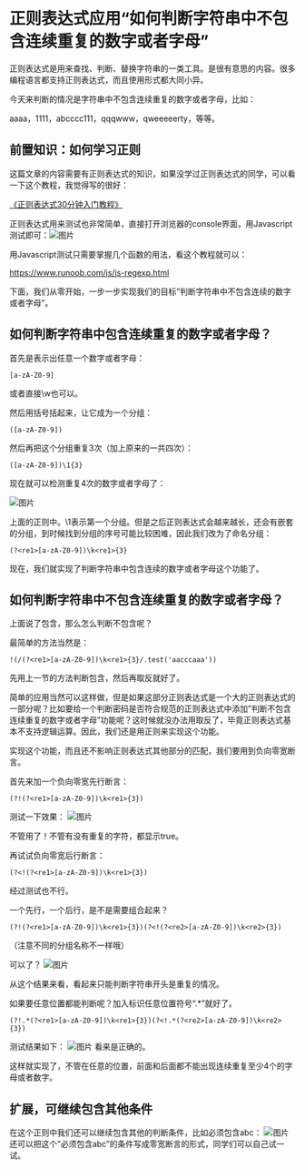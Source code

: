 # 正则表达式应用“如何判断字符串中不包含连续重复的数字或者字母”

正则表达式是用来查找、判断、替换字符串的一类工具。是很有意思的内容。很多编程语言都支持正则表达式，而且使用形式都大同小异。

今天来判断的情况是字符串中不包含连续重复的数字或者字母，比如：

aaaa，1111，abcccc111，qqqwww，qweeeeerty，等等。

## 前置知识：如何学习正则

这篇文章的内容需要有正则表达式的知识，如果没学过正则表达式的同学，可以看一下这个教程，我觉得写的很好：

[《正则表达式30分钟入门教程》](https://deerchao.cn/tutorials/regex/regex.htm)

正则表达式用来测试也非常简单，直接打开浏览器的console界面，用Javascript测试即可：
​​![图片](/2020/regex-1.png)

用Javascript测试只需要掌握几个函数的用法，看这个教程就可以：

https://www.runoob.com/js/js-regexp.html

下面，我们从零开始，一步一步实现我们的目标“判断字符串中不包含连续的数字或者字母”。

## 如何判断字符串中包含连续重复的数字或者字母？
首先是表示出任意一个数字或者字母：

```reg
[a-zA-Z0-9]
```
或者直接\w也可以。

然后用括号括起来，让它成为一个分组：
```reg
([a-zA-Z0-9])
```
然后再把这个分组重复3次（加上原来的一共四次）：
```reg
([a-zA-Z0-9])\1{3}
```
现在就可以检测重复4次的数字或者字母了：

​​![图片](/2020/regex-2.png)

上面的正则中。\1表示第一个分组。但是之后正则表达式会越来越长，还会有嵌套的分组，到时候找到分组的序号可能比较困难，因此我们改为了命名分组：

```reg
(?<re1>[a-zA-Z0-9])\k<re1>{3}
```
现在，我们就实现了判断字符串中包含连续的数字或者字母这个功能了。

## 如何判断字符串中不包含连续重复的数字或者字母？
上面说了包含，那么怎么判断不包含呢？

最简单的方法当然是：
```reg
!(/(?<re1>[a-zA-Z0-9])\k<re1>{3}/.test('aacccaaa'))
```
先用上一节的方法判断包含，然后再取反就好了。

简单的应用当然可以这样做，但是如果这部分正则表达式是一个大的正则表达式的一部分呢？比如要给一个判断密码是否符合规范的正则表达式中添加”判断不包含连续重复的数字或者字母”功能呢？这时候就没办法用取反了，毕竟正则表达式基本不支持逻辑运算。因此，我们还是用正则来实现这个功能。

实现这个功能，而且还不影响正则表达式其他部分的匹配，我们要用到负向零宽断言。

首先来加一个负向零宽先行断言：

```reg
(?!(?<re1>[a-zA-Z0-9])\k<re1>{3})
```

测试一下效果：
​​![图片](/2020/regex-3.png)

不管用了！不管有没有重复的字符，都显示true。

再试试负向零宽后行断言：
```reg
(?<!(?<re1>[a-zA-Z0-9])\k<re1>{3})
```
经过测试也不行。

一个先行，一个后行，是不是需要组合起来？
```reg
(?!(?<re1>[a-zA-Z0-9])\k<re1>{3})(?<!(?<re2>[a-zA-Z0-9])\k<re2>{3})
```
（注意不同的分组名称不一样哦）

可以了？
​​![图片](/2020/regex-4.png)

从这个结果来看，看起来只能判断字符串开头是重复的情况。

如果要任意位置都能判断呢？加入标识任意位置符号“.*”就好了。

```reg
(?!.*(?<re1>[a-zA-Z0-9])\k<re1>{3})(?<!.*(?<re2>[a-zA-Z0-9])\k<re2>{3})
```
测试结果如下：
​​![图片](/2020/regex-5.png)
看来是正确的。

这样就实现了，不管在任意的位置，前面和后面都不能出现连续重复至少4个的字母或者数字。

## 扩展，可继续包含其他条件
在这个正则中我们还可以继续包含其他的判断条件，比如必须包含abc：
​​![图片](/2020/regex-6.png)
还可以把这个”必须包含abc”的条件写成零宽断言的形式，同学们可以自己试一试。

